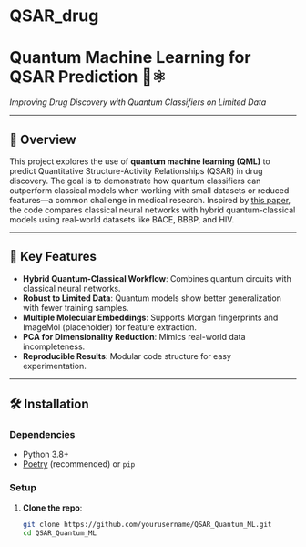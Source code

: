 # QSAR_drug
# Quantum Machine Learning for QSAR Prediction 🧪⚛️

*Improving Drug Discovery with Quantum Classifiers on Limited Data*

---

## 📌 Overview

This project explores the use of **quantum machine learning (QML)** to predict Quantitative Structure-Activity Relationships (QSAR) in drug discovery. The goal is to demonstrate how quantum classifiers can outperform classical models when working with small datasets or reduced features—a common challenge in medical research. Inspired by [this paper](QSAR_drug.pdf), the code compares classical neural networks with hybrid quantum-classical models using real-world datasets like BACE, BBBP, and HIV.

---

## 🔑 Key Features

- **Hybrid Quantum-Classical Workflow**: Combines quantum circuits with classical neural networks.
- **Robust to Limited Data**: Quantum models show better generalization with fewer training samples.
- **Multiple Molecular Embeddings**: Supports Morgan fingerprints and ImageMol (placeholder) for feature extraction.
- **PCA for Dimensionality Reduction**: Mimics real-world data incompleteness.
- **Reproducible Results**: Modular code structure for easy experimentation.

---

## 🛠️ Installation

### Dependencies
- Python 3.8+
- [Poetry](https://python-poetry.org/) (recommended) or `pip`

### Setup
1. **Clone the repo**:
   ```bash
   git clone https://github.com/yourusername/QSAR_Quantum_ML.git
   cd QSAR_Quantum_ML
